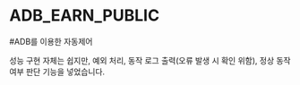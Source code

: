 # ADB_EARN_PUBLIC

#ADB를 이용한 자동제어

성능 구현 자체는 쉽지만, 예외 처리, 동작 로그 출력(오류 발생 시 확인 위함), 정상 동작 여부 판단 기능을 넣었습니다.
